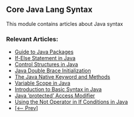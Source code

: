 ## Core Java Lang Syntax

This module contains articles about Java syntax

### Relevant Articles: 

- [Guide to Java Packages](https://www.surya.com/java-packages)
- [If-Else Statement in Java](https://www.surya.com/java-if-else)
- [Control Structures in Java](https://www.surya.com/java-control-structures)
- [Java Double Brace Initialization](https://www.surya.com/java-double-brace-initialization)
- [The Java Native Keyword and Methods](https://www.surya.com/java-native)
- [Variable Scope in Java](https://www.surya.com/java-variable-scope)
- [Introduction to Basic Syntax in Java](https://www.surya.com/java-syntax)
- [Java ‘protected’ Access Modifier](https://www.surya.com/java-protected-access-modifier)
- [Using the Not Operator in If Conditions in Java](https://www.surya.com/java-using-not-in-if-conditions)
- [[<-- Prev]](/core-java-modules/core-java-lang-syntax)
